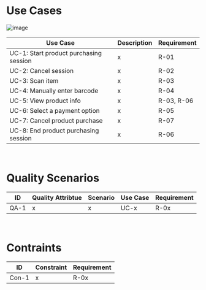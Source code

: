 # Use Cases
![image](https://user-images.githubusercontent.com/95394109/198855958-32ce54ab-1321-4837-8ae5-074abd718068.png)


| Use Case | Description | Requirement |
| -------- | ----------- | ----------- |
| UC-1: Start product purchasing session | x | R-01 |
| UC-2: Cancel session | x | R-02 |
| UC-3: Scan item | x | R-03 |
| UC-4: Manually enter barcode | x | R-04 |
| UC-5: View product info | x | R-03, R-06 |
| UC-6: Select a payment option | x | R-05 |
| UC-7: Cancel product purchase | x | R-07 |
| UC-8: End product purchasing session | x | R-06 |
<br>

# Quality Scenarios
| ID | Quality Attribtue | Scenario | Use Case | Requirement |
| -- | ----------------- | -------- | -------- | ----------- |
| QA-1 | x | x | UC-x | R-0x | 
<br>

# Contraints
| ID | Constraint | Requirement |
| -------- | ----------- | ----------- |
| Con-1 | x | R-0x |
